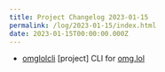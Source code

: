 ```yaml
---
title: Project Changelog 2023-01-15
permalink: /log/2023-01-15/index.html
date: 2023-01-15T00:00:00.000Z
---
```


- [omglolcli](https://github.com/rknightuk/omglolcli) [project] CLI for [omg.lol](https://home.omg.lol/referred-by/robb)